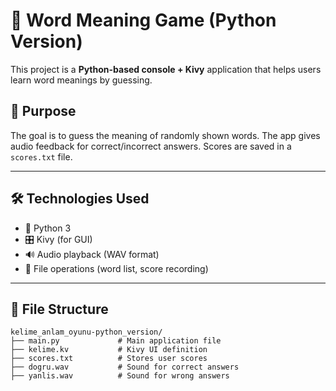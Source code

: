 # 🧠 Word Meaning Game (Python Version)

This project is a **Python-based console + Kivy** application that helps users learn word meanings by guessing.

## 🎯 Purpose

The goal is to guess the meaning of randomly shown words. The app gives audio feedback for correct/incorrect answers. Scores are saved in a `scores.txt` file.

---

## 🛠️ Technologies Used

- 🐍 Python 3  
- 🎛️ Kivy (for GUI)  
- 🔊 Audio playback (WAV format)  
- 📄 File operations (word list, score recording)

---

## 📂 File Structure

```plaintext
kelime_anlam_oyunu-python_version/
├── main.py             # Main application file
├── kelime.kv           # Kivy UI definition
├── scores.txt          # Stores user scores
├── dogru.wav           # Sound for correct answers
├── yanlis.wav          # Sound for wrong answers
